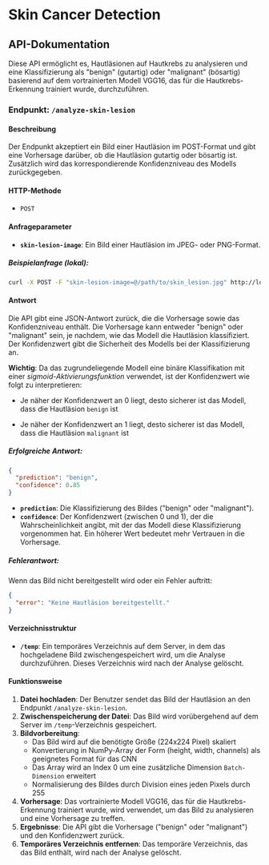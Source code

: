 # Skin Cancer Detection

## API-Dokumentation

Diese API ermöglicht es, Hautläsionen auf Hautkrebs zu analysieren und eine Klassifizierung als "benign" (gutartig) oder "malignant" (bösartig) basierend auf dem vortrainierten Modell VGG16, das für die Hautkrebs-Erkennung trainiert wurde, durchzuführen.

### Endpunkt: `/analyze-skin-lesion`

#### Beschreibung

Der Endpunkt akzeptiert ein Bild einer Hautläsion im POST-Format und gibt eine Vorhersage darüber, ob die Hautläsion gutartig oder bösartig ist. Zusätzlich wird das korrespondierende Konfidenzniveau des Modells zurückgegeben.

#### HTTP-Methode

- `POST`

#### Anfrageparameter

- **`skin-lesion-image`**: Ein Bild einer Hautläsion im JPEG- oder PNG-Format.

##### Beispielanfrage (lokal):

```bash
curl -X POST -F "skin-lesion-image=@/path/to/skin_lesion.jpg" http://localhost:5000/analyze-skin-lesion
```

#### Antwort

Die API gibt eine JSON-Antwort zurück, die die Vorhersage sowie das Konfidenzniveau enthält. Die Vorhersage kann entweder "benign" oder "malignant" sein, je nachdem, wie das Modell die Hautläsion klassifiziert. Der Konfidenzwert gibt die Sicherheit des Modells bei der Klassifizierung an.

**Wichtig**: Da das zugrundeliegende Modell eine binäre Klassifikation mit einer _sigmoid-Aktivierungsfunktion_ verwendet, ist der Konfidenzwert wie folgt zu interpretieren:

- Je näher der Konfidenzwert an 0 liegt, desto sicherer ist das Modell, dass die Hautläsion `benign` ist

- Je näher der Konfidenzwert an 1 liegt, desto sicherer ist das Modell, dass die Hautläsion `malignant` ist

##### Erfolgreiche Antwort:

```json
{
  "prediction": "benign",
  "confidence": 0.85
}
```

- **`prediction`**: Die Klassifizierung des Bildes ("benign" oder "malignant").
- **`confidence`**: Der Konfidenzwert (zwischen 0 und 1), der die Wahrscheinlichkeit angibt, mit der das Modell diese Klassifizierung vorgenommen hat. Ein höherer Wert bedeutet mehr Vertrauen in die Vorhersage.

##### Fehlerantwort:

Wenn das Bild nicht bereitgestellt wird oder ein Fehler auftritt:

```json
{
  "error": "Keine Hautläsion bereitgestellt."
}
```

#### Verzeichnisstruktur

- **`/temp`**: Ein temporäres Verzeichnis auf dem Server, in dem das hochgeladene Bild zwischengespeichert wird, um die Analyse durchzuführen. Dieses Verzeichnis wird nach der Analyse gelöscht.

#### Funktionsweise

1. **Datei hochladen**: Der Benutzer sendet das Bild der Hautläsion an den Endpunkt `/analyze-skin-lesion`.
2. **Zwischenspeicherung der Datei**: Das Bild wird vorübergehend auf dem Server im `/temp`-Verzeichnis gespeichert.
3. **Bildvorbereitung**:
   - Das Bild wird auf die benötigte Größe (224x224 Pixel) skaliert
   - Konvertierung in NumPy-Array der Form (height, width, channels) als geeignetes Format für das CNN
   - Das Array wird an Index 0 um eine zusätzliche Dimension `Batch-Dimension` erweitert
   - Normalisierung des Bildes durch Division eines jeden Pixels durch 255
4. **Vorhersage**: Das vortrainierte Modell VGG16, das für die Hautkrebs-Erkennung trainiert wurde, wird verwendet, um das Bild zu analysieren und eine Vorhersage zu treffen.
5. **Ergebnisse**: Die API gibt die Vorhersage ("benign" oder "malignant") und den Konfidenzwert zurück.
6. **Temporäres Verzeichnis entfernen**: Das temporäre Verzeichnis, das das Bild enthält, wird nach der Analyse gelöscht.
